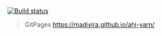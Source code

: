 [![Build status](https://ci.appveyor.com/api/projects/status/km95mjc5l6vixhio?svg=true)](https://ci.appveyor.com/project/madivira/ahj-yarn)
> GitPages 
> https://madivira.github.io/ahj-yarn/
